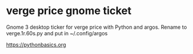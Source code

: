 # verge price gnome ticket 

Gnome 3 desktop ticker for verge price with Python and argos. Rename to verge.1r.60s.py and put in ~/.config/argos

https://pythonbasics.org
